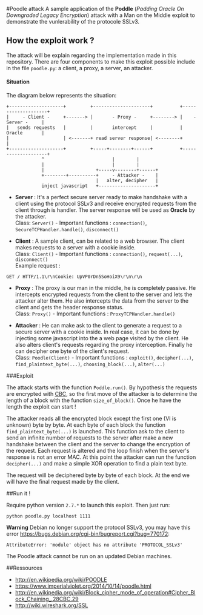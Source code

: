 #Poodle attack
A sample application of the **Poddle** (*Padding Oracle On Downgraded Legacy Encryption*) attack with a Man on the Middle exploit to demonstrate the vunlerability of the protocole SSLv3.

## How the exploit work ?

The attack will be explain regarding the implementation made in this repository. There are four components to make this exploit possible include in the file `poodle.py`:  a client, a proxy, a server, an attacker.

#### Situation

The diagram below represents the situation: 

    +--------------------+         +---------------------+          +--------------------+
    |     - Client -     +-------> |       - Proxy -     +--------> |    -  Server -     |
    |   sends requests   |         |       intercept     |          |       Oracle       |
    |                    | <-------+ read server response| <--------+                    |
    +--------------------+         +-----+--------+------+          +--------------------+
                 ^                         |        |                               
                 |                         |        |                               
                 |                   +-----v--------+------+                        
                 +--------+----------+     - Attacker -    |
                                     |   alter, decipher   |                        
                 inject javascript   +---------------------+ 

- **Server** :
It's a perfect secure server ready to make handshake with a client using the protocol SSLv3 and receive encrypted requests from the client through is handler. The server response will be used as **Oracle** by the attacker. <br />
Class: `Server()` -  Important functions : `connection()`, `SecureTCPHandler.handle()`, `disconnect()`

- **Client** :
A sample client, can be related to a web browser. The client makes requests to a server with a cookie inside. <br />
Class: `Client()` -  Important functions : `connection()`, `request(...)`, `disconnect()` <br />
Example request :
```
GET / HTTP/1.1\r\nCookie: UpVP0rDn5SoHoiX9\r\n\r\n
```

- **Proxy** :
The proxy is our man in the middle, he is completely passive. He intercepts encrypted requests from the client to the server and lets the attacker alter them. He also intercepts the data from the server to the client and gets the header response status. <br />
Class: `Proxy()` -  Important functions : `ProxyTCPHandler.handle()`

- **Attacker** : He can make ask to the client to generate a request to a secure server with a cookie inside. In real case, it can be done by injecting some javascript into the a web page visited by the client.
He also alters client's requests regarding the proxy interception. Finally he can decipher one byte of the client's request. <br />
Class: `Poodle(Client)` -  Important functions : `exploit()`, `decipher(...)`, `find_plaintext_byte(...)`, `choosing_block(...)`, `alter(...)`

###Exploit

The attack starts with the function `Poddle.run()`.
By hypothesis the requests are encrypted  with [CBC](http://en.wikipedia.org/wiki/Block_cipher_mode_of_operation#Cipher_Block_Chaining_.28CBC.29), so the first move of the attacker is to determine the length of a block with the function `size_of_block()`.
Once he have the length the exploit can start !

The attacker reads all the encrypted block except the first one (VI is unknown) byte by byte. At each byte of each block the function `find_plaintext_byte(...)` is launched. This function ask to the client to send an infinite number of requests to the server after make a new handshake between the client and the server to change the encryption of the request. 
Each request is altered and the loop finish when the server's response is not an error MAC.
At this point the attacker can run the function `decipher(...)` and make a simple XOR operation to find a plain text byte.

The request will be deciphered byte by byte of each block.
At the end we will have the final request made by the client.

##Run it !

Require python version `2.7.*` to launch this exploit. Then just run:
```
python poodle.py localhost 1111
```

**Warning** Debian no longer support the protocol SSLv3, you may have this error https://bugs.debian.org/cgi-bin/bugreport.cgi?bug=770172:
```
AttributeError: 'module' object has no attribute 'PROTOCOL_SSLv3'
```

The Poodle attack cannot be run on an updated Debian machines. 


##Ressources
- http://en.wikipedia.org/wiki/POODLE
- https://www.imperialviolet.org/2014/10/14/poodle.html
- http://en.wikipedia.org/wiki/Block_cipher_mode_of_operation#Cipher_Block_Chaining_.28CBC.29
- http://wiki.wireshark.org/SSL


